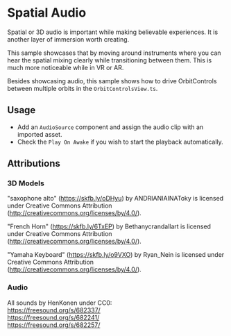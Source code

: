 # Spatial Audio

Spatial or 3D audio is important while making believable experiences. It is another layer of immersion worth creating.

This sample showcases that by moving around instruments where you can hear the spatial mixing clearly while transitioning between them. This is much more noticeable while in VR or AR.

Besides showcasing audio, this sample shows how to drive OrbitControls between multiple orbits in the `OrbitControlsView.ts`.

## Usage

- Add an `AudioSource` component and assign the audio clip with an imported asset. 
- Check the `Play On Awake` if you wish to start the playback automatically.

## Attributions

### 3D Models

"saxophone alto" (https://skfb.ly/oDHyu) by ANDRIANIAINAToky is licensed under Creative Commons Attribution (http://creativecommons.org/licenses/by/4.0/).

"French Horn" (https://skfb.ly/6TxEP) by Bethanycrandallart is licensed under Creative Commons Attribution (http://creativecommons.org/licenses/by/4.0/).

"Yamaha Keyboard" (https://skfb.ly/o9VXO) by Ryan_Nein is licensed under Creative Commons Attribution (http://creativecommons.org/licenses/by/4.0/).

### Audio

All sounds by HenKonen under CC0:  
https://freesound.org/s/682337/  
https://freesound.org/s/682241/  
https://freesound.org/s/682257/  
